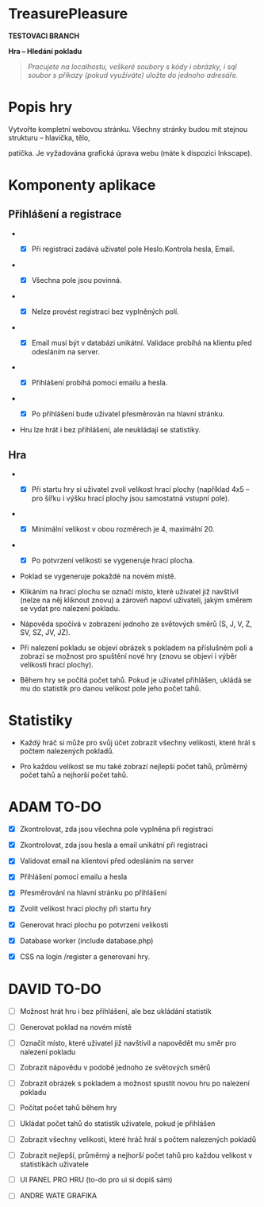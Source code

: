 
  

# TreasurePleasure

  

  

**TESTOVACI BRANCH**

  

  

**Hra – Hledání pokladu**

  

  

> *Pracujete na localhostu, veškeré soubory s kódy i obrázky, i sql soubor s příkazy (pokud využíváte) uložte do jednoho adresáře.*

  

  

# Popis hry

  

  

Vytvořte kompletní webovou stránku. Všechny stránky budou mít stejnou strukturu – hlavička, tělo,

  

patička. Je vyžadována grafická úprava webu (máte k dispozici Inkscape).

  

  

# Komponenty aplikace

  

  

## Přihlášení a registrace

  

  


* - [x] Při registraci zadává uživatel pole Heslo.Kontrola hesla, Email. 

  

* - [x]  Všechna pole jsou povinná.

  

* - [x] Nelze provést registraci bez vyplněných polí.

  

* - [x] Email musí být v databázi unikátní. Validace probíhá na klientu před odesláním na server.

  

* - [x] Přihlášení probíhá pomocí emailu a hesla.

  

* - [x]  Po přihlášení bude uživatel přesměrován na hlavní stránku.

  

- Hru lze hrát i bez přihlášení, ale neukládají se statistiky.

  

  

## Hra

  

* - [x] Při startu hry si uživatel zvolí velikost hrací plochy (například 4x5 – pro šířku i výšku hrací plochy jsou samostatná vstupní pole).

  

  

* - [x]  Minimální velikost v obou rozměrech je 4, maximální 20.

  

* - [x] Po potvrzení velikosti se vygeneruje hrací plocha.

  

- Poklad se vygeneruje pokaždé na novém místě.

  

- Klikáním na hrací plochu se označí místo, které uživatel již navštívil (nelze na něj kliknout znovu) a zároveň napoví uživateli, jakým směrem se vydat pro nalezení pokladu.

  

- Nápověda spočívá v zobrazení jednoho ze světových směrů (S, J, V, Z, SV, SZ, JV, JZ).

  

- Při nalezení pokladu se objeví obrázek s pokladem na příslušném poli a zobrazí se možnost pro spuštění nové hry (znovu se objeví i výběr velikosti hrací plochy).

  
- Během hry se počítá počet tahů. Pokud je uživatel přihlášen, ukládá se mu do statistik pro danou velikost pole jeho počet tahů.

  

  

# Statistiky

  

  

- Každý hráč si může pro svůj účet zobrazit všechny velikosti, které hrál s počtem nalezených pokladů.

  

- Pro každou velikost se mu také zobrazí nejlepší počet tahů, průměrný počet tahů a nejhorší počet tahů.

  

  

# ADAM TO-DO

  

  

- [x] Zkontrolovat, zda jsou všechna pole vyplněna při registraci

  

- [x] Zkontrolovat, zda jsou hesla a email unikátní při registraci

  

- [x] Validovat email na klientovi před odesláním na server

  

- [x] Přihlášení pomocí emailu a hesla

  

- [x] Přesměrování na hlavní stránku po přihlášení

  

- [x] Zvolit velikost hrací plochy při startu hry

  

- [x] Generovat hrací plochu po potvrzení velikosti

  

- [x] Database worker (include database.php)

  

- [x] CSS na login /register a generovani hry.

  

  

# DAVID TO-DO

  

  

- [ ] Možnost hrát hru i bez přihlášení, ale bez ukládání statistik

  

- [ ] Generovat poklad na novém místě

  

- [ ] Označit místo, které uživatel již navštívil a napovědět mu směr pro nalezení pokladu

  

- [ ] Zobrazit nápovědu v podobě jednoho ze světových směrů

  

- [ ] Zobrazit obrázek s pokladem a možnost spustit novou hru po nalezení pokladu

  

- [ ] Počítat počet tahů během hry

  

- [ ] Ukládat počet tahů do statistik uživatele, pokud je přihlášen

  

- [ ] Zobrazit všechny velikosti, které hráč hrál s počtem nalezených pokladů

  

- [ ] Zobrazit nejlepší, průměrný a nejhorší počet tahů pro každou velikost v statistikách uživatele

  

- [ ] UI PANEL PRO HRU (to-do pro ui si dopiš sám)

  

- [ ] ANDRE WATE GRAFIKA